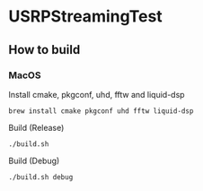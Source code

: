 # USRPStreamingTest
 
## How to build

### MacOS

Install cmake, pkgconf, uhd, fftw and liquid-dsp
```
brew install cmake pkgconf uhd fftw liquid-dsp
```

Build (Release)
```
./build.sh
```

Build (Debug)
```
./build.sh debug
```